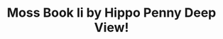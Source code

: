 ---
title: Moss Book Ii by Hippo Penny Deep View!
layout: scoredetail
permalink: /meta-score/moss-book-ii
header:
  teaser: /assets/images/moss-book-ii.jpg
  video:
    id: x8HvWj2sMeY
    provider: youtube
---